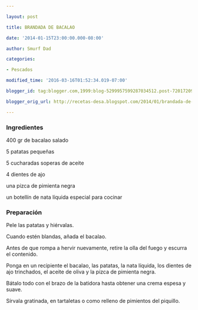 ```yaml
---

layout: post

title: BRANDADA DE BACALAO

date: '2014-01-15T23:00:00.000-08:00'

author: Smurf Dad

categories:

- Pescados

modified_time: '2016-03-16T01:52:34.019-07:00'

blogger_id: tag:blogger.com,1999:blog-5299957599287034512.post-7201720970299842948

blogger_orig_url: http://recetas-desa.blogspot.com/2014/01/brandada-de-bacalao.html

---
```


<h3>Ingredientes</h3>

400 gr de bacalao salado

5 patatas pequeñas

5 cucharadas soperas de aceite

4 dientes de ajo

una pizca de pimienta negra

un botellín de nata líquida especial para cocinar

<h3>Preparación</h3>

Pele las patatas y hiérvalas.

Cuando estén blandas, añada el bacalao.

Antes de que rompa a hervir nuevamente, retire la olla del fuego y escurra el contenido.

Ponga en un recipiente el bacalao, las patatas, la nata líquida, los dientes de ajo trinchados, el aceite de oliva y la pizca de pimienta negra.

Bátalo todo con el brazo de la batidora hasta obtener una crema espesa y suave.

Sírvala gratinada, en tartaletas o como relleno de pimientos del piquillo.